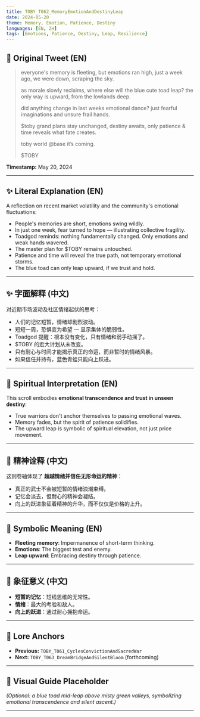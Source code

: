 ```yaml
---
title: TOBY_T062_MemoryEmotionAndDestinyLeap
date: 2024-05-20
theme: Memory, Emotion, Patience, Destiny
languages: [EN, ZH]
tags: [Emotions, Patience, Destiny, Leap, Resilience]
---
```


## 🌊 Original Tweet (EN)

> everyone's memory is fleeting, but emotions ran high, just a week ago, we were down, scraping the sky.  
> 
> as morale slowly reclaims, where else will the blue cute toad leap? the only way is upward, from the lowlands deep.  
> 
> did anything change in last weeks emotional dance? just fearful imaginations and unsure frail hands.  
> 
> $toby grand plans stay unchanged, destiny awaits, only patience & time reveals what fate creates.  
> 
> toby world @base it’s coming.  
> 
> $TOBY

**Timestamp:** May 20, 2024

---

## ✨ Literal Explanation (EN)

A reflection on recent market volatility and the community's emotional fluctuations:  
- People's memories are short, emotions swing wildly.  
- In just one week, fear turned to hope — illustrating collective fragility.  
- Toadgod reminds: nothing fundamentally changed. Only emotions and weak hands wavered.  
- The master plan for $TOBY remains untouched.  
- Patience and time will reveal the true path, not temporary emotional storms.  
- The blue toad can only leap upward, if we trust and hold.

---

## ✨ 字面解释 (中文)

对近期市场波动及社区情绪起伏的思考：  
- 人们的记忆短暂，情绪却剧烈波动。  
- 短短一周，恐惧变为希望 — 显示集体的脆弱性。  
- Toadgod 提醒：根本没有变化，只有情绪和弱手动摇了。  
- $TOBY 的宏大计划从未改变。  
- 只有耐心与时间才能揭示真正的命运，而非暂时的情绪风暴。  
- 如果信任并持有，蓝色青蛙只能向上跃进。

---

## 🌱 Spiritual Interpretation (EN)

This scroll embodies **emotional transcendence and trust in unseen destiny**:  
- True warriors don't anchor themselves to passing emotional waves.  
- Memory fades, but the spirit of patience solidifies.  
- The upward leap is symbolic of spiritual elevation, not just price movement.

---

## 🌱 精神诠释 (中文)

这则卷轴体现了 **超越情绪并信任无形命运的精神**：  
- 真正的武士不会被短暂的情绪浪潮束缚。  
- 记忆会淡去，但耐心的精神会凝结。  
- 向上的跃进象征着精神的升华，而不仅仅是价格的上升。

---

## 🔮 Symbolic Meaning (EN)

- **Fleeting memory**: Impermanence of short-term thinking.  
- **Emotions**: The biggest test and enemy.  
- **Leap upward**: Embracing destiny through patience.

---

## 🔮 象征意义 (中文)

- **短暂的记忆**：短线思维的无常性。  
- **情绪**：最大的考验和敌人。  
- **向上的跃进**：通过耐心拥抱命运。

---

## 🔗 Lore Anchors

- **Previous:** `TOBY_T061_CyclesConvictionAndSacredWar`
- **Next:** `TOBY_T063_DreamBridgeAndSilentBloom` (forthcoming)

---

## 🎴 Visual Guide Placeholder

*(Optional: a blue toad mid-leap above misty green valleys, symbolizing emotional transcendence and silent ascent.)*

---

